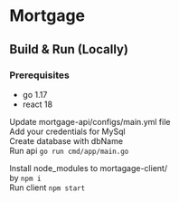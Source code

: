 # Mortgage

## Build & Run (Locally)
### Prerequisites
- go 1.17
- react 18

Update mortgage-api/configs/main.yml file  
Add your credentials for MySql  
Create database with dbName  
Run api `go run cmd/app/main.go`  

Install node_modules to mortagage-client/  
by `npm i`  
Run client `npm start`
